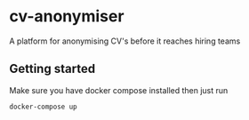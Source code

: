 # cv-anonymiser
A platform for anonymising CV's before it reaches hiring teams


## Getting started

Make sure you have docker compose installed then just run

```bash
docker-compose up
```

## 
